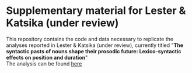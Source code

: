 # Supplementary material for Lester &amp; Katsika (under review)

This repository contains the code and data necessary to replicate the 
analyses reported in Lester &amp; Katsika (under review), currently
titled "**The syntactic pasts of nouns shape their prosodic future: 
Lexico-syntactic effects on position and duration**"
<br>
The analysis can be found [here](nalester/prosody_and_lexis/Analysis/analysis_simple.md)
